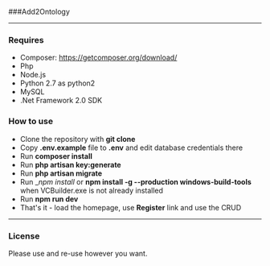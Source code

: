 ###Add2Ontology

---
### Requires
 * Composer: https://getcomposer.org/download/
 * Php
 * Node.js
 * Python 2.7 as python2 
 * MySQL
 * .Net Framework 2.0 SDK
  
### How to use

- Clone the repository with __git clone__
- Copy __.env.example__ file to __.env__ and edit database credentials there
- Run __composer install__
- Run __php artisan key:generate__
- Run __php artisan migrate__
- Run __npm install_ or __npm install -g --production windows-build-tools__ when VCBuilder.exe is not already installed
- Run __npm run dev__
- That's it - load the homepage, use __Register__ link and use the CRUD

---

### License

Please use and re-use however you want.
